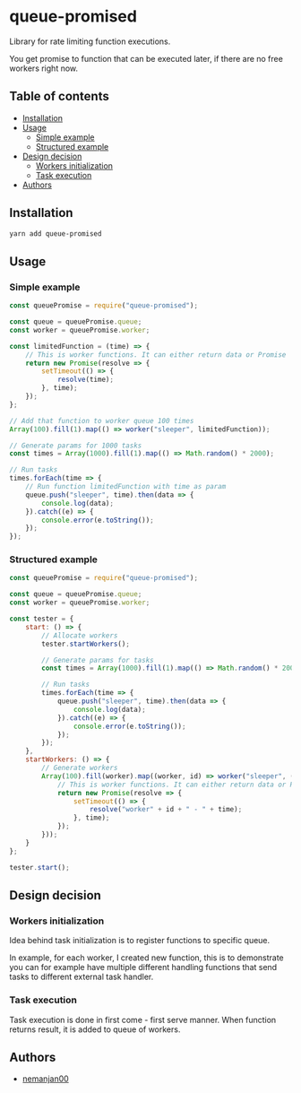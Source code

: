 # queue-promised

Library for rate limiting function executions. 

You get promise to function that can be executed later, if there are no free workers right now. 

## Table of contents


<!-- vim-markdown-toc GFM -->

* [Installation](#installation)
* [Usage](#usage)
	* [Simple example](#simple-example)
	* [Structured example](#structured-example)
* [Design decision](#design-decision)
	* [Workers initialization](#workers-initialization)
	* [Task execution](#task-execution)
* [Authors](#authors)

<!-- vim-markdown-toc -->

## Installation

```bash
yarn add queue-promised
```

## Usage

### Simple example

```javascript
const queuePromise = require("queue-promised");

const queue = queuePromise.queue;
const worker = queuePromise.worker;

const limitedFunction = (time) => {
	// This is worker functions. It can either return data or Promise
	return new Promise(resolve => {
		setTimeout(() => {
			resolve(time);
		}, time);
	});
};

// Add that function to worker queue 100 times
Array(100).fill(1).map(() => worker("sleeper", limitedFunction));

// Generate params for 1000 tasks
const times = Array(1000).fill(1).map(() => Math.random() * 2000);

// Run tasks
times.forEach(time => {
	// Run function limitedFunction with time as param
	queue.push("sleeper", time).then(data => {
		console.log(data);
	}).catch((e) => {
		console.error(e.toString());
	});
});
```

### Structured example

```javascript
const queuePromise = require("queue-promised");

const queue = queuePromise.queue;
const worker = queuePromise.worker;

const tester = {
	start: () => {
		// Allocate workers
		tester.startWorkers();

		// Generate params for tasks
		const times = Array(1000).fill(1).map(() => Math.random() * 2000);

		// Run tasks
		times.forEach(time => {
			queue.push("sleeper", time).then(data => {
				console.log(data);
			}).catch((e) => {
				console.error(e.toString());
			});
		});
	},
	startWorkers: () => {
		// Generate workers
		Array(100).fill(worker).map((worker, id) => worker("sleeper", (time) => {
			// This is worker functions. It can either return data or Promise
			return new Promise(resolve => {
				setTimeout(() => {
					resolve("worker" + id + " - " + time);
				}, time);
			});
		}));
	}
};

tester.start();
```

## Design decision

### Workers initialization

Idea behind task initialization is to register functions to specific queue. 

In example, for each worker, I created new function, this is to demonstrate you can for example have multiple different handling functions that send tasks to different external task handler. 

### Task execution

Task execution is done in first come - first serve manner. When function returns result, it is added to queue of workers. 

## Authors

* [nemanjan00](https://github.com/nemanjan00)


